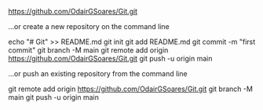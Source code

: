 https://github.com/OdairGSoares/Git.git

…or create a new repository on the command line

echo "# Git" >> README.md
git init
git add README.md
git commit -m "first commit"
git branch -M main
git remote add origin https://github.com/OdairGSoares/Git.git
git push -u origin main

…or push an existing repository from the command line

git remote add origin https://github.com/OdairGSoares/Git.git
git branch -M main
git push -u origin main